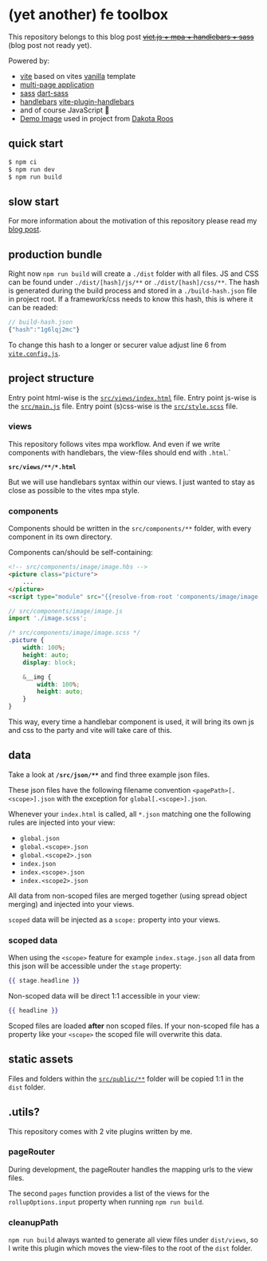 # (yet another) fe toolbox

This repository belongs to this blog post ~~[viet.js + mpa + handlebars + sass](https://raoulkramer.de/vite-mpa-handlebars-sass)~~ (blog post not ready yet).

Powered by:
* [vite](https://vitejs.dev/) based on vites [vanilla](https://vitejs.dev/guide/#trying-vite-online) template
* [multi-page application](https://vitejs.dev/guide/build.html#multi-page-app)
* [sass](https://sass-lang.com/) [dart-sass](https://github.com/sass/dart-sass)
* [handlebars](https://handlebarsjs.com/) [vite-plugin-handlebars](https://github.com/alexlafroscia/vite-plugin-handlebars)
* and of course JavaScript 🧡
* [Demo Image](https://unsplash.com/photos/u7ldh_tgH3s) used in project from [Dakota Roos](https://unsplash.com/@dakotaroosphotography)

## quick start

``` bash
$ npm ci
$ npm run dev
$ npm run build
```

## slow start

For more information about the motivation of this repository please read my [blog post](https://raoulkramer.de/vite-mpa-handlebars-sass).

## production bundle

Right now `npm run build` will create a `./dist` folder with all files.
JS and CSS can be found under `./dist/[hash]/js/**` or `./dist/[hash]/css/**`. The hash is generated during the build process and stored in a `./build-hash.json` file in project root. If a framework/css needs to know this hash, this is where it can be readed:

``` js
// build-hash.json
{"hash":"1g6lqj2mc"}

```
To change this hash to a longer or securer value adjust line 6 from [`vite.config.js`](vite.config.js#L6).

## project structure

Entry point html-wise is the [`src/views/index.html`](src/views/index.html) file.
Entry point js-wise is the [`src/main.js`](src/main.js) file.
Entry point (s)css-wise is the [`src/style.scss`](src/style.scss) file.

### views

This repository follows vites mpa workflow. And even if we write components with handlebars, the view-files should end with `.html`.`

**`src/views/**/*.html`**

But we will use handlebars syntax within our views. I just wanted to stay as close as possible to the vites mpa style.

### components

Components should be written in the `src/components/**` folder, with every component in its own directory.

Components can/should be self-containing:

``` html
<!-- src/components/image/image.hbs -->
<picture class="picture">
    ...
</picture>
<script type="module" src="{{resolve-from-root 'components/image/image.js'}}"></script>
```

``` js
// src/components/image/image.js
import './image.scss';
```

``` scss
/* src/components/image/image.scss */
.picture {
    width: 100%;
    height: auto;
    display: block;

    &__img {
        width: 100%;
        height: auto;
    }
}
```

This way, every time a handlebar component is used, it will bring its own js and css to the party and vite will take care of this.

## data

Take a look at **`/src/json/**`** and find three example json files.

These json files have the following filename convention `<pagePath>[.<scope>].json` with the exception for `global[.<scope>].json`.

Whenever your `index.html` is called, all `*.json` matching one the following rules are injected into your view:
* `global.json`
* `global.<scope>.json`
* `global.<scope2>.json`
* `index.json`
* `index.<scope>.json`
* `index.<scope2>.json`

All data from non-scoped files are merged together (using spread object merging) and injected into your views.

`scoped` data will be injected as a `scope:` property into your views.

### scoped data

When using the `<scope>` feature for example `index.stage.json` all data from this json will be accessible under the `stage` property:

``` handlebars
{{ stage.headline }}
```

Non-scoped data will be direct 1:1 accessible in your view: 
``` handlebars
{{ headline }}
```

Scoped files are loaded **after** non scoped files. If your non-scoped file has a property like your `<scope>` the scoped file will overwrite this data.
## static assets

Files and folders within the [`src/public/**`](src/public/) folder will be copied 1:1 in the `dist` folder.

## .utils?

This repository comes with 2 vite plugins written by me.

### pageRouter

During development, the pageRouter handles the mapping urls to the view files.

The second `pages` function provides a list of the views for the `rollupOptions.input` property when running `npm run build`.

### cleanupPath

`npm run build` always wanted to generate all view files under `dist/views`, so I write this plugin which moves the view-files to the root of the `dist` folder.